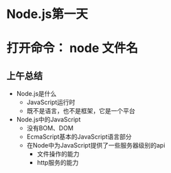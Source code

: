 # Node.js第一天
# 打开命令： node 文件名
## 上午总结
- Node.js是什么
    + JavaScript运行时
    + 既不是语言，也不是框架，它是一个平台
- Node.js中的JavaScript
    + 没有BOM、DOM
    + EcmaScript基本的JavaScript语言部分
    + 在Node中为JavaScript提供了一些服务器级别的api
        * 文件操作的能力
        * http服务的能力